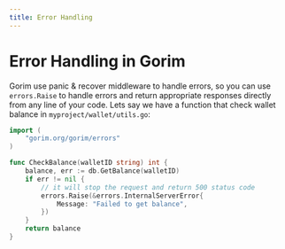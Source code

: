 ```yaml
---
title: Error Handling
---
```


# Error Handling in Gorim

Gorim use panic & recover middleware to handle errors, so you can use `errors.Raise` to handle errors and return appropriate responses directly from any line of your code.
Lets say we have a function that check wallet balance in `myproject/wallet/utils.go`:
```go
import (
	"gorim.org/gorim/errors"
)

func CheckBalance(walletID string) int {
	balance, err := db.GetBalance(walletID)
	if err != nil {
        // it will stop the request and return 500 status code
		errors.Raise(&errors.InternalServerError{
			Message: "Failed to get balance",
		})
	}
    return balance
}
```